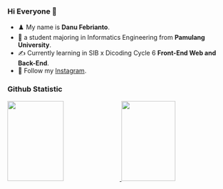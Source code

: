 ### Hi Everyone 👋

- ♟️ My name is **Danu Febrianto**.<br>
- 🎒 a student majoring in Informatics Engineering from **Pamulang University**.<br>
- ✍️ Currently learning in SIB x Dicoding Cycle 6 **Front-End Web and Back-End**.
- 💬 Follow my [Instagram](https://www.instagram.com/danufbrnt/).

### Github Statistic
<p align="left">
<a href="https://github.com/dimasmds">
  <img height="180em" width="50%" src="https://github-readme-stats-eight-theta.vercel.app/api?username=Dafr1502&show_icons=true&theme=algolia&include_all_commits=true&count_private=true"/>
  <img height="180em" width="49%" src="https://github-readme-stats-eight-theta.vercel.app/api/top-langs/?username=Dafr1502&layout=compact&langs_count=8&theme=algolia"/>
</a>
</p>
